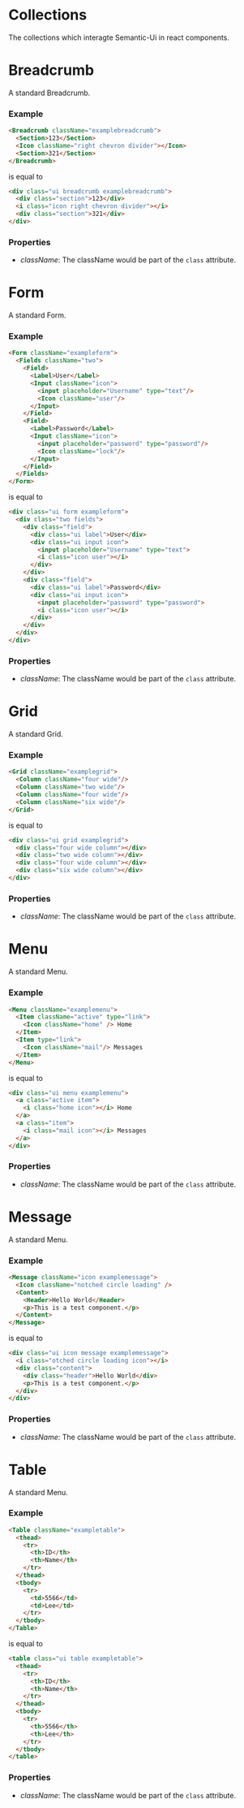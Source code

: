 Collections
=============
The collections which interagte Semantic-Ui in react components.

# Breadcrumb
A standard Breadcrumb.

### Example

```html
<Breadcrumb className="examplebreadcrumb">
  <Section>123</Section>
  <Icon className="right chevron divider"></Icon>
  <Section>321</Section>
</Breadcrumb>
```

is equal to 

```html
<div class="ui breadcrumb examplebreadcrumb">
  <div class="section">123</div>
  <i class="icon right chevron divider"></i>
  <div class="section">321</div>
</div>
```

### Properties

- *className*: The className would be part of the `class` attribute.


# Form
A standard Form.

### Example

```html
<Form className="exampleform">
  <Fields className="two">
    <Field>
      <Label>User</Label>
      <Input className="icon">
        <input placeholder="Username" type="text"/>
        <Icon className="user"/>
      </Input>
    </Field>
    <Field>
      <Label>Password</Label>
      <Input className="icon">
        <input placeholder="password" type="password"/>
        <Icon className="lock"/>
      </Input>
    </Field>
  </Fields>
</Form>
```

is equal to 

```html
<div class="ui form exampleform">
  <div class="two fields">
    <div class="field">
      <div class="ui label">User</div>
      <div class="ui input icon">
        <input placeholder="Username" type="text">
        <i class="icon user"></i>
      </div>
    </div>
    <div class="field">
      <div class="ui label">Password</div>
      <div class="ui input icon">
        <input placeholder="password" type="password">
        <i class="icon user"></i>
      </div>
    </div>
  </div>
</div>
```

### Properties

- *className*: The className would be part of the `class` attribute.


# Grid
A standard Grid.

### Example

```html
<Grid className="examplegrid">
  <Column className="four wide"/>
  <Column className="two wide"/>
  <Column className="four wide"/>
  <Column className="six wide"/>
</Grid>
```

is equal to 

```html
<div class="ui grid examplegrid">
  <div class="four wide column"></div>
  <div class="two wide column"></div>
  <div class="four wide column"></div>
  <div class="six wide column"></div>
</div>
```

### Properties

- *className*: The className would be part of the `class` attribute.


# Menu
A standard Menu.

### Example

```html
<Menu className="examplemenu">
  <Item className="active" type="link">
    <Icon className="home" /> Home
  </Item>
  <Item type="link">
    <Icon className="mail"/> Messages
  </Item>
</Menu>
```

is equal to 

```html
<div class="ui menu examplemenu">
  <a class="active item">
    <i class="home icon"></i> Home
  </a>
  <a class="item">
    <i class="mail icon"></i> Messages
  </a>
</div>
```

### Properties

- *className*: The className would be part of the `class` attribute.


# Message
A standard Menu.

### Example

```html
<Message className="icon examplemessage">
  <Icon className="notched circle loading" />
  <Content>
    <Header>Hello World</Header>
    <p>This is a test component.</p>
  </Content>
</Message>
```

is equal to 

```html
<div class="ui icon message examplemessage">
  <i class="otched circle loading icon"></i>
  <div class="content">
    <div class="header">Hello World</div>
    <p>This is a test component.</p>
  </div>
</div>
```

### Properties

- *className*: The className would be part of the `class` attribute.


# Table
A standard Menu.

### Example

```html
<Table className="exampletable">
  <thead>
    <tr>
      <th>ID</th>
      <th>Name</th>
    </tr>
  </thead>
  <tbody>
    <tr>
      <td>5566</td>
      <td>Lee</td>
    </tr>
  </tbody>
</Table>
```

is equal to 

```html
<table class="ui table exampletable">
  <thead>
    <tr>
      <th>ID</th>
      <th>Name</th>
    </tr>
  </thead>
  <tbody>
    <tr>
      <th>5566</th>
      <th>Lee</th>
    </tr>
  </tbody>
</table>
```

### Properties

- *className*: The className would be part of the `class` attribute.
